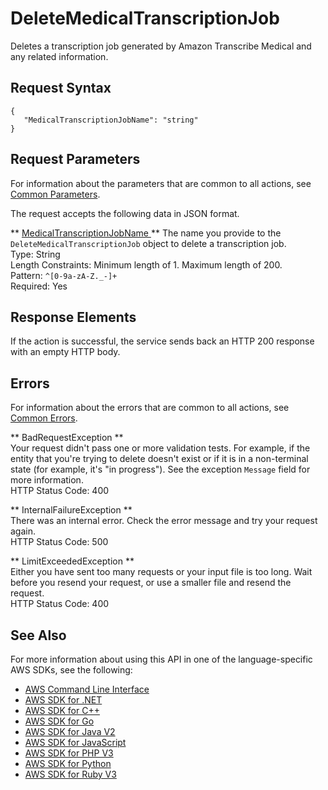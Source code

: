 # DeleteMedicalTranscriptionJob<a name="API_DeleteMedicalTranscriptionJob"></a>

Deletes a transcription job generated by Amazon Transcribe Medical and any related information\.

## Request Syntax<a name="API_DeleteMedicalTranscriptionJob_RequestSyntax"></a>

```
{
   "MedicalTranscriptionJobName": "string"
}
```

## Request Parameters<a name="API_DeleteMedicalTranscriptionJob_RequestParameters"></a>

For information about the parameters that are common to all actions, see [Common Parameters](CommonParameters.md)\.

The request accepts the following data in JSON format\.

 ** [ MedicalTranscriptionJobName ](#API_DeleteMedicalTranscriptionJob_RequestSyntax) **   <a name="transcribe-DeleteMedicalTranscriptionJob-request-MedicalTranscriptionJobName"></a>
The name you provide to the `DeleteMedicalTranscriptionJob` object to delete a transcription job\.  
Type: String  
Length Constraints: Minimum length of 1\. Maximum length of 200\.  
Pattern: `^[0-9a-zA-Z._-]+`   
Required: Yes

## Response Elements<a name="API_DeleteMedicalTranscriptionJob_ResponseElements"></a>

If the action is successful, the service sends back an HTTP 200 response with an empty HTTP body\.

## Errors<a name="API_DeleteMedicalTranscriptionJob_Errors"></a>

For information about the errors that are common to all actions, see [Common Errors](CommonErrors.md)\.

 ** BadRequestException **   
Your request didn't pass one or more validation tests\. For example, if the entity that you're trying to delete doesn't exist or if it is in a non\-terminal state \(for example, it's "in progress"\)\. See the exception `Message` field for more information\.  
HTTP Status Code: 400

 ** InternalFailureException **   
There was an internal error\. Check the error message and try your request again\.  
HTTP Status Code: 500

 ** LimitExceededException **   
Either you have sent too many requests or your input file is too long\. Wait before you resend your request, or use a smaller file and resend the request\.  
HTTP Status Code: 400

## See Also<a name="API_DeleteMedicalTranscriptionJob_SeeAlso"></a>

For more information about using this API in one of the language\-specific AWS SDKs, see the following:
+  [ AWS Command Line Interface](https://docs.aws.amazon.com/goto/aws-cli/transcribe-2017-10-26/DeleteMedicalTranscriptionJob) 
+  [ AWS SDK for \.NET](https://docs.aws.amazon.com/goto/DotNetSDKV3/transcribe-2017-10-26/DeleteMedicalTranscriptionJob) 
+  [ AWS SDK for C\+\+](https://docs.aws.amazon.com/goto/SdkForCpp/transcribe-2017-10-26/DeleteMedicalTranscriptionJob) 
+  [ AWS SDK for Go](https://docs.aws.amazon.com/goto/SdkForGoV1/transcribe-2017-10-26/DeleteMedicalTranscriptionJob) 
+  [ AWS SDK for Java V2](https://docs.aws.amazon.com/goto/SdkForJavaV2/transcribe-2017-10-26/DeleteMedicalTranscriptionJob) 
+  [ AWS SDK for JavaScript](https://docs.aws.amazon.com/goto/AWSJavaScriptSDK/transcribe-2017-10-26/DeleteMedicalTranscriptionJob) 
+  [ AWS SDK for PHP V3](https://docs.aws.amazon.com/goto/SdkForPHPV3/transcribe-2017-10-26/DeleteMedicalTranscriptionJob) 
+  [ AWS SDK for Python](https://docs.aws.amazon.com/goto/boto3/transcribe-2017-10-26/DeleteMedicalTranscriptionJob) 
+  [ AWS SDK for Ruby V3](https://docs.aws.amazon.com/goto/SdkForRubyV3/transcribe-2017-10-26/DeleteMedicalTranscriptionJob) 